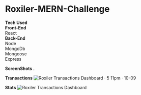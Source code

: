 # Roxiler-MERN-Challenge   

**Tech Used**    
  **Front-End**    
    React   
  **Back-End**   
    Node   
    MongoDb   
    Mongoose   
    Express    

**ScreenShots** .

  **Transactions** 
  ![Roxiler Transactions Dashboard · 5 11pm · 10-09](https://github.com/user-attachments/assets/115996ea-2971-4cd4-928c-032f8b796349)

  **Stats**
  ![Roxiler Transactions Dashboard](https://github.com/user-attachments/assets/fb541ba7-3917-40fc-a701-a6485d738adc)
